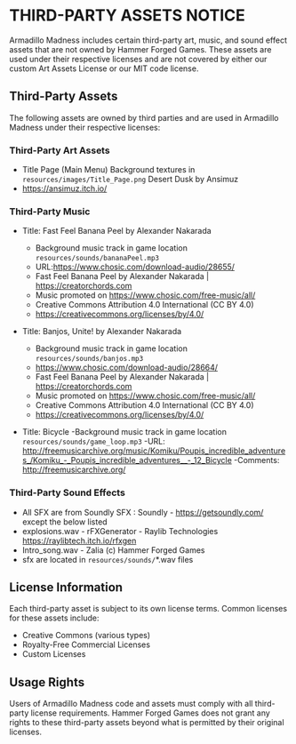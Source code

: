 # THIRD-PARTY ASSETS NOTICE

Armadillo Madness includes certain third-party art, music, and sound effect assets that are not owned by Hammer Forged Games. These assets are used under their respective licenses and are not covered by either our custom Art Assets License or our MIT code license.

## Third-Party Assets

The following assets are owned by third parties and are used in Armadillo Madness under their respective licenses:

### Third-Party Art Assets
  - Title Page (Main Menu) Background textures in `resources/images/Title_Page.png` Desert Dusk by Ansimuz
  - https://ansimuz.itch.io/

### Third-Party Music

- Title: Fast Feel Banana Peel by Alexander Nakarada
    - Background music track in game location `resources/sounds/bananaPeel.mp3`
    - URL:https://www.chosic.com/download-audio/28655/
    - Fast Feel Banana Peel by Alexander Nakarada | https://creatorchords.com
    - Music promoted on https://www.chosic.com/free-music/all/
    - Creative Commons Attribution 4.0 International (CC BY 4.0)
    - https://creativecommons.org/licenses/by/4.0/

 - Title: Banjos, Unite! by Alexander Nakarada
    - Background music track in game location `resources/sounds/banjos.mp3`
    - https://www.chosic.com/download-audio/28664/
    - Fast Feel Banana Peel by Alexander Nakarada | https://creatorchords.com
    - Music promoted on https://www.chosic.com/free-music/all/
    - Creative Commons Attribution 4.0 International (CC BY 4.0)
    - https://creativecommons.org/licenses/by/4.0/

- Title: Bicycle
    -Background music track in game location `resources/sounds/game_loop.mp3`
    -URL: http://freemusicarchive.org/music/Komiku/Poupis_incredible_adventures_/Komiku_-_Poupis_incredible_adventures__-_12_Bicycle
    -Comments: http://freemusicarchive.org/

### Third-Party Sound Effects
  - All SFX are from Soundly SFX : Soundly - https://getsoundly.com/ except the below listed
  - explosions.wav - rFXGenerator - Raylib Technologies https://raylibtech.itch.io/rfxgen
  - Intro_song.wav - Zalia (c) Hammer Forged Games
  - sfx are located in `resources/sounds/`*.wav files

## License Information

Each third-party asset is subject to its own license terms. Common licenses for these assets include:

- Creative Commons (various types)
- Royalty-Free Commercial Licenses
- Custom Licenses

## Usage Rights

Users of Armadillo Madness code and assets must comply with all third-party license requirements. Hammer Forged Games does not grant any rights to these third-party assets beyond what is permitted by their original licenses.
